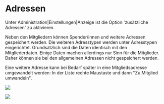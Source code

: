 # Adressen

Unter Administration\|Einstellungen\|Anzeige ist die Option 'zusätzliche Adressen' zu aktivieren.

Neben den Mitgliedern können Spender/innen und weitere Adressen gespeichert werden. Die weiteren Adresstypen werden unter Adresstypen eingerichtet. Grundsätzlich sind die Daten identisch mit den Mitgliederdaten. Einige Daten machen allerdings nur Sinn für die Mitglieder. Daher können sie bei den allgemeinen Adressen nicht gespeichert werden.

Eine weitere Adresse kann bei Bedarf später in eine Mitgliedsadresse umgewandelt werden: In der Liste rechte Maustaste und dann "Zu Mitglied umwandeln".

![](../assets/adresssuche.png)

![](../assets/adressen.png)

